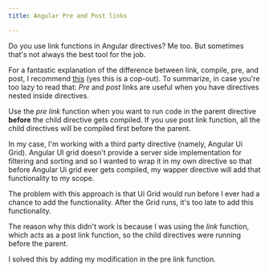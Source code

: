 ```yaml
---
title: Angular Pre and Post links

---
```


Do you use link functions in Angular directives? Me too. But sometimes that's not always the best tool for the job.

For a fantastic explanation of the difference between link, compile, pre, and post, I recommend [this](http://www.jvandemo.com/the-nitty-gritty-of-compile-and-link-functions-inside-angularjs-directives/) (yes this is a cop-out). To summarize, in case you're too lazy to read that: *Pre* and *post* links are useful when you have directives nested inside directives.

Use the *pre link* function when you want to run code in the parent directive __before__ the child directive gets compiled. If you use post link function, all the child directives will be compiled
first before the parent. 

In my case, I'm working with a third party directive (namely, Angular Ui Grid). Angular UI grid doesn't provide a server side implementation for filtering and sorting and so I wanted to wrap it in my own directive so that before Angular Ui grid ever gets compiled, my wapper directive will add that functionality to my scope.

The problem with this approach is that Ui Grid would run before I ever had a chance to add the functionality. After the Grid runs, it's too late to add this functionality. 

The reason why this didn't work is because I was using the *link* function, which acts as a post link function, so the child directives were running before the parent. 

I solved this by adding my modification in the pre link function.